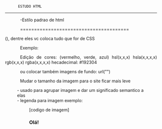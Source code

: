           ESTUDO HTML
-------------------------------------
-Estilo padrao de html

=======================================
<DOCTYPE html>
<html lang = "pt-br">
    <head>
        <meta charset = "UTF-8">
        <meta name="viewport" content="width-device-width; initial-scale=1.0">
    </head>
<body>



</body>
</html>
()<style> : usada por conta do css para alterar o visual do site(posto entre o head) 
()font-family : altera do tipo do texto ou fonte
()font-size : altera o tamanho do texto
()color : altera a cor do texto
()text-shadow (deslocamento lateral) [tamanho em pixel] (deslocamento vertical)[tamanho em pixel] (espalhamento da sombra)[tamanho em pixel] [cor] : coloca uma sombra na escrita
=========================
<div> divisoria para facilitar a edicao no css
<hgroup> agrupa textos
<img src =""> inserir imagem
<header> cabecalho (outra div)

==============
<br> - quebra de linha
&nbsp - espaco sem quebra
<p> texto ou paragrafo
<wbr/> quebra de palavra
&shy; soft hyphen

===================
    SIMBOLOS

&lt; <
&gt; >
&le; <=
&ge; >=

-----------

&pound;
&yen;
&euro;

-------------

&copy;
&reg;
&trade;

---------

&permil; /1000
&sum;
&infin;
&times;
&plusmn;
&oplus;
&radic;
&ne;

------------

&delta; &Delta;
&lambda;
&omega;
&phi;

-----------

&larr;
&rarr; &Rarr;
&uarr;
&darr;
&harr;

----------

&spades;
&clubs;
&hearts;
&diams;


formatações:

<pre> todos os espaços e enters serão considerados
<code> codigo - formata como em fonte de codigo
<sub> subescrito - escreve embaixo
<sup> supreescrito -  como se fosse elevado 
<b> bold - coloca em negrito as palavras
<i> italico - coloca em italico as palavras
<em> enfase - parecido com o italico
<u> underline - sublinha
<del> risca - risca a palavra por cima
<span> usada para formatar pequenos trechos de texto, podendo assim fazer <span style = "text-decoration: underline;"> ou overline, line-through e o none
<span style = "font-weight: normal;"> ou bold, bolder ou colocar um valor entre 100-900
Ter edições em separações de titulos, h1, como por exemplo:
<h2 style = "text-align: center;"> ou left ou right
<p style = "text-align: justify; text indent: 50px;> - coloca o paragrafo direito


Para faazer isso de mandeira global, basta colocar em "head" o <style></style>, dentre eles vc coloca tudo que for de CSS

Exemplo: 
    <style>
            p{
                text-align: justify;
                text-indent: 50px;
            }
        </style>

Edição de cores:
(vermelho, verde, azul)
hsl(x,x,x)
hsla(x,x,x,x)
rgb(x,x,x)
rgba(x,x,x,x)
hecadecimal: #192304

ou colocar também imagens de fundo:
url("")


Mudar o tamanho da imagem para o site ficar mais leve

<figure> - usado para agrupar imagem e dar um significado semantico a elas
<figcaption> - legenda para imagem
exemplo:

<figure>
        [codigo de imagem]
    <figcaption>
        <h3>Olá!</h3>
    </figcaption>
</figure>


